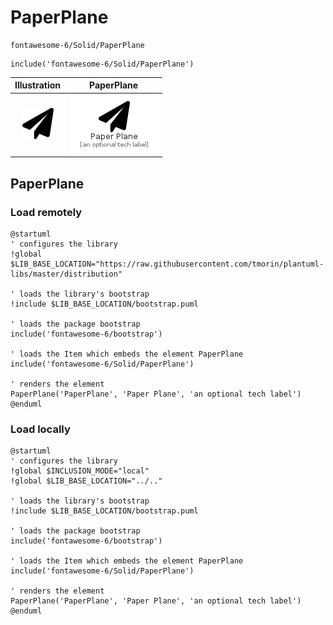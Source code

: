 # PaperPlane


```text
fontawesome-6/Solid/PaperPlane
```

```text
include('fontawesome-6/Solid/PaperPlane')
```



| Illustration | PaperPlane |
| :---: | :---: |
| ![illustration for Illustration](../../fontawesome-6/Solid/PaperPlane.png) | ![illustration for PaperPlane](../../fontawesome-6/Solid/PaperPlane.Local.png) |




## PaperPlane

### Load remotely
```plantuml
@startuml
' configures the library
!global $LIB_BASE_LOCATION="https://raw.githubusercontent.com/tmorin/plantuml-libs/master/distribution"

' loads the library's bootstrap
!include $LIB_BASE_LOCATION/bootstrap.puml

' loads the package bootstrap
include('fontawesome-6/bootstrap')

' loads the Item which embeds the element PaperPlane
include('fontawesome-6/Solid/PaperPlane')

' renders the element
PaperPlane('PaperPlane', 'Paper Plane', 'an optional tech label')
@enduml
```

### Load locally
```plantuml
@startuml
' configures the library
!global $INCLUSION_MODE="local"
!global $LIB_BASE_LOCATION="../.."

' loads the library's bootstrap
!include $LIB_BASE_LOCATION/bootstrap.puml

' loads the package bootstrap
include('fontawesome-6/bootstrap')

' loads the Item which embeds the element PaperPlane
include('fontawesome-6/Solid/PaperPlane')

' renders the element
PaperPlane('PaperPlane', 'Paper Plane', 'an optional tech label')
@enduml
```

